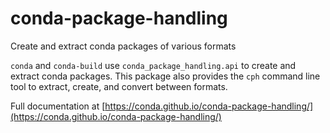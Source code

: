# conda-package-handling
Create and extract conda packages of various formats

`conda` and `conda-build` use `conda_package_handling.api` to create and extract
conda packages. This package also provides the `cph` command line tool to
extract, create, and convert between formats.

Full documentation at [https://conda.github.io/conda-package-handling/](https://conda.github.io/conda-package-handling/)
